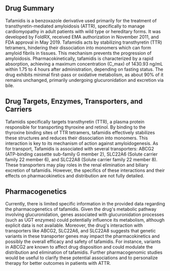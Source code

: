 ## Drug Summary
Tafamidis is a benzoxazole derivative used primarily for the treatment of transthyretin-mediated amyloidosis (ATTR), specifically to manage cardiomyopathy in adult patients with wild type or hereditary forms. It was developed by FoldRX, received EMA authorization in November 2011, and FDA approval in May 2019. Tafamidis acts by stabilizing transthyretin (TTR) tetramers, hindering their dissociation into monomers which can form amyloid fibrils in tissues. This mechanism prevents the progression of amyloidosis. Pharmacokinetically, tafamidis is characterized by a rapid absorption, achieving a maximum concentration (C_max) of 1430.93 ng/mL within 1.75 to 4 hours after administration, depending on fasting status. The drug exhibits minimal first-pass or oxidative metabolism, as about 90% of it remains unchanged, primarily undergoing glucuronidation and excretion via bile.

## Drug Targets, Enzymes, Transporters, and Carriers
Tafamidis specifically targets transthyretin (TTR), a plasma protein responsible for transporting thyroxine and retinol. By binding to the thyroxine binding sites of TTR tetramers, tafamidis effectively stabilizes these structures and reduces their dissociation into monomers. This interaction is key to its mechanism of action against amyloidogenesis. As for transport, Tafamidis is associated with several transporters: ABCG2 (ATP-binding cassette sub-family G member 2), SLC22A6 (Solute carrier family 22 member 6), and SLC22A8 (Solute carrier family 22 member 8). These transporters may play roles in the renal elimination and biliary excretion of tafamidis. However, the specifics of these interactions and their effects on pharmacokinetics and distribution are not fully detailed.

## Pharmacogenetics
Currently, there is limited specific information in the provided data regarding the pharmacogenetics of tafamidis. Given the drug's metabolic pathway involving glucuronidation, genes associated with glucuronidation processes (such as UGT enzymes) could potentially influence its metabolism, although explicit data is not available. Moreover, the drug's interaction with transporters like ABCG2, SLC22A6, and SLC22A8 suggests that genetic variants in these transporter genes may impact the pharmacokinetics and possibly the overall efficacy and safety of tafamidis. For instance, variants in ABCG2 are known to affect drug disposition and could modulate the distribution and elimination of tafamidis. Further pharmacogenomic studies would be useful to clarify these potential associations and to personalize therapy for better outcomes in patients with ATTR.